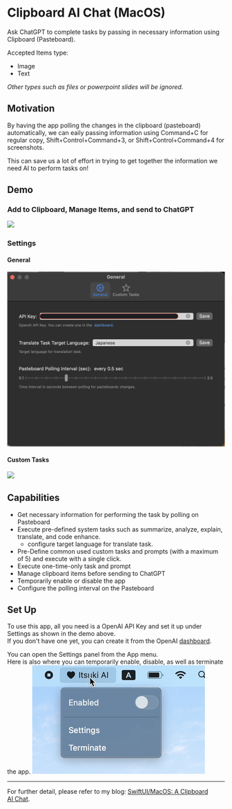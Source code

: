 # Clipboard AI Chat (MacOS)

Ask ChatGPT to complete tasks by passing in necessary information using Clipboard (Pasteboard).

Accepted Items type:
- Image
- Text

*Other types such as files or powerpoint slides will be ignored.*


## Motivation
By having the app polling the changes in the clipboard (pasteboard) automatically, we can eaily passing information using Command+C for regular copy, Shift+Control+Command+3, or Shift+Control+Command+4 for screenshots.

This can save us a lot of effort in trying to get together the  information we need AI to perform tasks on!


## Demo

### Add to Clipboard, Manage Items, and send to ChatGPT
![](./ClipboardChat/Assets.xcassets/ReadmeAssets/clipboardChat.dataset/clipboardChat.gif)

### Settings
#### General
![](./ClipboardChat/Assets.xcassets/ReadmeAssets/generalSettings.imageset/generalSettings.png)

#### Custom Tasks
![](./ClipboardChat/Assets.xcassets/ReadmeAssets/customTasksSetting.dataset/customTasksSetting.gif)


## Capabilities

- Get necessary information for performing the task by polling on Pasteboard
- Execute pre-defined system tasks such as summarize, analyze, explain, translate, and code enhance.
    - configure target language for translate task.
- Pre-Define common used custom tasks and prompts (with a maximum of 5) and execute with a single click.
- Execute one-time-only task and prompt
- Manage clipboard items before sending to ChatGPT
- Temporarily enable or disable the app
- Configure the polling interval on the Pasteboard


## Set Up
To use this app, all you need is a OpenAI API Key and set it up under Settings as shown in the demo above. <br>
If you don't have one yet, you can create it from the OpenAI [dashboard](https://platform.openai.com/api-keys).

You can open the Settings panel from the App menu. <br>
Here is also where you can temporarily enable, disable, as well as terminate the app.
![](./ClipboardChat/Assets.xcassets/ReadmeAssets/appMenuBar.imageset/appMenuBar.png)

-------
For further detail, please refer to my blog: [SwiftUI/MacOS: A Clipboard AI Chat](https://medium.com/@itsuki.enjoy/swiftui-macos-a-clipboard-ai-chat-b7ee8c895fb0).
